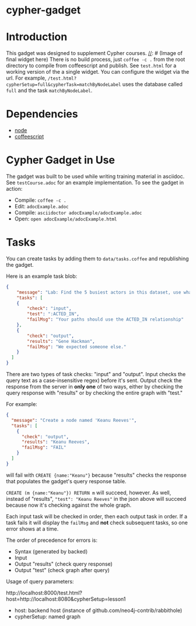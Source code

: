 cypher-gadget
=============

Introduction
===

This gadget was designed to supplement Cypher courses. 
[//]: # (Image of final widget here)
There is no build process, just `coffee -c .` from the root directory to compile from coffeescript and publish.
See `test.html` for a working version of the a single widget.
You can configure the widget via the url. 
For example, `/test.html?cypherSetup=full&cypherTask=matchByNodeLabel` uses the database called `full` and the task `matchByNodeLabel`. 

Dependencies
===

* [node](https://github.com/creationix/nvm)
* [coffeescript](http://coffeescript.org/)

Cypher Gadget in Use
===

The gadget was built to be used while writing training material in asciidoc. 
See `testCourse.adoc` for an example implementation. 
To see the gadget in action:

* Compile: `coffee -c .`
* Edit: `adocExample.adoc`
* Compile:  `asciidoctor adocExample/adocExample.adoc`
* Open: `open adocExample/adocExample.html`

Tasks
========

You can create tasks by adding them to `data/tasks.coffee` and republishing the gadget. 

Here is an example task blob:

```json
{
    "message": "Lab: Find the 5 busiest actors in this dataset, use what you've learned",
    "tasks": [
    {
        "check": "input",
        "test": ":ACTED_IN",
        "failMsg": "Your paths should use the ACTED_IN relationship"
    },
    {
        "check": "output",
        "results": "Gene Hackman",
        "failMsg": "We expected someone else."
    }
  ]
}
```

There are two types of task checks: "input" and "output".
Input checks the query text as a case-insensitive regex) before it's sent.
Output check the response from the server in **only one** of two ways, either by checking the query response with "results" or by checking the entire graph with "test."

For example:

```json
{
  "message": "Create a node named 'Keanu Reeves'",
  "tasks": [
    {
      "check": "output",
      "results": "Keanu Reeves",
      "failMsg": "FAIL"
    }
  ]
}
```

will fail with `CREATE {name:"Keanu"}` because "results" checks the response that populates the gadget's query response table.

[//]: # (Image of failure here)
`CREATE (m {name:"Keanu"}) RETURN m` will succeed, however.
As well, instead of "results", `"test": "Keanu Reeves"` in the json above will succeed because now it's checking against the whole graph.

[//]: # (Image of success here)
Each input task will be checked in order, then each output task in order.
If a task fails it will display the `failMsg` and **not** check subsequent tasks, so one error shows at a time.

The order of precedence for errors is:

- Syntax (generated by backed)
- Input
- Output "results" (check query response)
- Output "test" (check graph after query)

Usage of query parameters:

http://localhost:8000/test.html?host=http://localhost:8080&cypherSetup=lesson1

* host: backend host (instance of github.com/neo4j-contrib/rabbithole)
* cypherSetup: named graph
